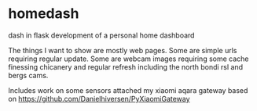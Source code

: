 # homedash
dash in flask development of a personal home dashboard

The things I want to show are mostly web pages.
Some are simple urls requiring regular update.
Some are webcam images requiring some cache finessing chicanery and regular refresh
including the north bondi rsl and bergs cams.

Includes work on some sensors attached my xiaomi aqara gateway based on https://github.com/Danielhiversen/PyXiaomiGateway

